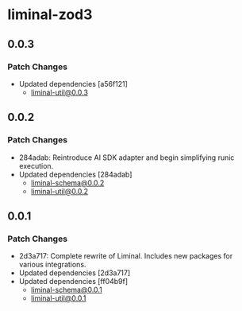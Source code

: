 # liminal-zod3

## 0.0.3

### Patch Changes

- Updated dependencies [a56f121]
  - liminal-util@0.0.3

## 0.0.2

### Patch Changes

- 284adab: Reintroduce AI SDK adapter and begin simplifying runic execution.
- Updated dependencies [284adab]
  - liminal-schema@0.0.2
  - liminal-util@0.0.2

## 0.0.1

### Patch Changes

- 2d3a717: Complete rewrite of Liminal. Includes new packages for various integrations.
- Updated dependencies [2d3a717]
- Updated dependencies [ff04b9f]
  - liminal-schema@0.0.1
  - liminal-util@0.0.1
